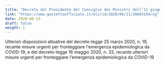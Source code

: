 ```yaml
---
title: "Decreto del Presidente del Consiglio dei Ministri dell'11 giugno 2020"
link: "https://www.gazzettaufficiale.it/eli/id/2020/06/11/20A03194/sg"
date: 2020-06-13
draft: false
weight: 1
---
```


Ulteriori disposizioni attuative del decreto-legge 25 marzo 2020, n. 19, recante misure urgenti per fronteggiare l'emergenza epidemiologica da COVID-19, e del decreto-legge 16 maggio 2020, n. 33, recante ulteriori misure urgenti per fronteggiare l'emergenza epidemiologica da COVID-19
